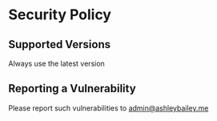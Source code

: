 # Security Policy

## Supported Versions

Always use the latest version

## Reporting a Vulnerability

Please report such vulnerabilities to admin@ashleybailey.me
